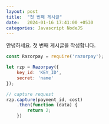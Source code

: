 ```yaml
---
layout: post
title:  "첫 번째 게시글"
date:   2024-01-16 17:41:00 +0530
categories: Javascript NodeJS
---
```

안녕하세요. 첫 번째 게시글을 작성합니다.

```javascript
const Razorpay = require('razorpay');

let rzp = Razorpay({
	key_id: 'KEY_ID',
	secret: 'name'
});

// capture request
rzp.capture(payment_id, cost)
	.then(function (data) {
		return 2;
	})
```
